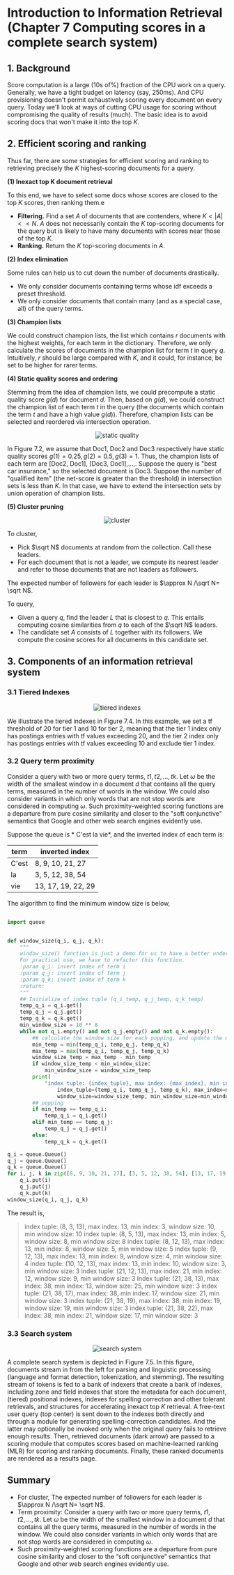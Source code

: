 # Introduction to Information Retrieval (Chapter 7 Computing scores in a complete search system)

## 1. Background

Score computation is a large (10s of%) fraction of the CPU work on a query. Generally, we have a tight budget on latency (say, 250ms). And CPU provisioning doesn't permit exhaustively scoring every document on every query. Today we'll look at ways of cutting CPU usage for scoring without compromising the quality of results (much). The basic idea is to avoid scoring docs that won't make it into the top $K$. 

## 2. Efficient scoring and ranking

Thus far, there are some strategies for efficient scoring and ranking to retrieving precisely the $K$ highest-scoring documents for a query.

**(1) Inexact top K document retrieval**

To this end, we have to select some docs whose scores are closed to the top $K$ scores, then ranking them.e
- **Filtering.** Find a set $A$ of documents that are contenders, where $K < |A| << N$. $A$ does not necessarily contain the $K$ top-scoring documents for the query but is likely to have many documents with scores near those of the top $K$.
- **Ranking.** Return the $K$ top-scoring documents in $A$.


**(2) Index elimination**

Some rules can help us to cut down the number of documents drastically.

- We only consider documents containing terms whose idf exceeds a preset threshold.
- We only consider documents that contain many (and as a special case, all) of the query terms. 

**(3) Champion lists**

We could construct champion lists, the list which contains $r$ documents with the highest weights, for each term in the dictionary. Therefore, we only calculate the scores of documents in the champion list for term $t$ in query $q$. Intuitively, $r$ should be large compared with $K$, and it could, for instance, be set to be higher for rarer terms.

**(4) Static quality scores and ordering**

Stemming from the idea of champion lists, we could precompute a static quality score $g(d)$ for document $d$. Then, based on $g(d)$, we could construct the champion list of each term $t$ in the query (the documents which contain the term $t$ and have a high value $g(d)$). Therefore, champion lists can be selected and reordered via intersection operation.

<center>

![static quality](static_quality.png)
</center>

In Figure 7.2, we assume that Doc1, Doc2 and Doc3 respectively have static quality scores $g(1) = 0.25, g(2) = 0.5, g(3) = 1$. Thus, the champion lists of each term are [Doc2, Doc1], [Doc3, Doc1],...,. Suppose the query is "best car insurance," so the selected document is Doc3. Suppose the number of "qualified item" (the net-score is greater than the threshold) in intersection sets is less than $K$. In that case, we have to extend the intersection sets by union operation of champion lists.

**(5) Cluster pruning**

<center>

![cluster](cluster.png)
</center>

To cluster,

- Pick $\sqrt N$ documents at random from the collection. Call these leaders.
- For each document that is not a leader, we compute its nearest leader and refer to those documents that are not leaders as followers.

The expected number of followers for each leader is $\approx N /\sqrt N= \sqrt N$.

To query,

- Given a query $q$, find the leader $L$ that is closest to $q$. This entails computing cosine similarities from $q$ to each of the $\sqrt N$ leaders.
- The candidate set $A$ consists of $L$ together with its followers. We compute the cosine scores for all documents in this candidate set.

## 3. Components of an information retrieval system

### 3.1 Tiered Indexes

<center>

![tiered indexes](tiered_index.png)
</center>

We illustrate the tiered indexes in Figure 7.4. In this example, we set a tf threshold of 20 for tier 1 and 10 for tier 2, meaning that the tier 1 index only has postings entries with tf values exceeding 20, and the tier 2 index only has postings entries with tf values exceeding 10 and exclude tier 1 index. 

### 3.2 Query term proximity

Consider a query with two or more query terms, $t1, t2, ..., tk$. Let $\omega$ be the width of the smallest window in a document $d$ that contains all the query terms, measured in the number of words in the window. We could also consider variants in which only words that are not stop words are considered in computing $\omega$. Such proximity-weighted scoring functions are a departure from pure cosine similarity and closer to the "soft conjunctive" semantics that Google and other web search engines evidently use.

Suppose the queue is * C'est la vie*, and the inverted index of each term is:

| term | inverted index|
| --- | --- |
| C'est | 8, 9, 10, 21, 27 |
| la | 3, 5, 12, 38, 54 |
| vie | 13, 17, 19, 22, 29 |

The algorithm to find the minimum window size is below,

```python

import queue


def window_size(q_i, q_j, q_k):
    """
    window_size() function is just a demo for us to have a better understand of the whole process of the minimal window_size calculation.
    For practical use, we have to refactor this function.
    :param q_i: invert index of term i
    :param q_j: invert index of term j
    :param q_k: invert index of term k
    :return:
    """
    ## Initialize of index tuple (q_i_temp, q_j_temp, q_k_temp)
    temp_q_i = q_i.get()
    temp_q_j = q_j.get()
    temp_q_k = q_k.get()
    min_window_size = 10 ** 8
    while not q_i.empty() and not q_j.empty() and not q_k.empty():
        ## calculate the window size for each popping, and update the minimal window size
        min_temp = min(temp_q_i, temp_q_j, temp_q_k)
        max_temp = max(temp_q_i, temp_q_j, temp_q_k)
        window_size_temp = max_temp - min_temp
        if window_size_temp < min_window_size:
            min_window_size = window_size_temp
        print(
            "index tuple: {index_tuple}, max index: {max_index}, min index: {min_index}, window size: {window_size}, min window size: {min_window_size}".format(
                index_tuple=(temp_q_i, temp_q_j, temp_q_k), max_index=max_temp, min_index=min_temp,
                window_size=window_size_temp, min_window_size=min_window_size))
        ## popping
        if min_temp == temp_q_i:
            temp_q_i = q_i.get()
        elif min_temp == temp_q_j:
            temp_q_j = q_j.get()
        else:
            temp_q_k = q_k.get()

q_i = queue.Queue()
q_j = queue.Queue()
q_k = queue.Queue()
for i, j, k in zip([8, 9, 10, 21, 27], [3, 5, 12, 38, 54], [13, 17, 19, 22, 29]):
    q_i.put(i)
    q_j.put(j)
    q_k.put(k)
window_size(q_i, q_j, q_k)

```

The result is,

> index tuple: (8, 3, 13), max index: 13, min index: 3, window size: 10, min window size: 10
> index tuple: (8, 5, 13), max index: 13, min index: 5, window size: 8, min window size: 8
> index tuple: (8, 12, 13), max index: 13, min index: 8, window size: 5, min window size: 5
> index tuple: (9, 12, 13), max index: 13, min index: 9, window size: 4, min window size: 4
> index tuple: (10, 12, 13), max index: 13, min index: 10, window size: 3, min window size: 3
> index tuple: (21, 12, 13), max index: 21, min index: 12, window size: 9, min window size: 3
> index tuple: (21, 38, 13), max index: 38, min index: 13, window size: 25, min window size: 3
> index tuple: (21, 38, 17), max index: 38, min index: 17, window size: 21, min window size: 3
> index tuple: (21, 38, 19), max index: 38, min index: 19, window size: 19, min window size: 3
> index tuple: (21, 38, 22), max index: 38, min index: 21, window size: 17, min window size: 3

### 3.3 Search system 

<center>

![search system](search_system.png)
</center>

A complete search system is depicted in Figure 7.5. In this figure, documents stream in from the left for parsing and linguistic processing (language and format detection, tokenization, and stemming). The resulting stream of tokens is fed to a bank of indexers that create a bank of indexes, including zone and field indexes that store the metadata for each document, (tiered) positional indexes, indexes for spelling correction and other tolerant retrievals, and structures for accelerating inexact top $K$ retrieval. A free-text user query (top center) is sent down to the indexes both directly and through a module for generating spelling-correction candidates. And the latter may optionally be invoked only when the original query fails to retrieve enough results. Then, retrieved documents (dark arrow) are passed to a scoring module that computes scores based on machine-learned ranking (MLR) for scoring and ranking documents. Finally, these ranked documents are rendered as a results page.

## Summary
- For cluster, The expected number of followers for each leader is $\approx N /\sqrt N= \sqrt N$.
- Term proximity: Consider a query with two or more query terms, $t1, t2, ... , tk$. Let $\omega$ be the width of the smallest window in a document $d$ that contains all the query terms, measured in the number of words in the window. We could also consider variants in which only words that are not stop words are considered in computing $\omega$.
- Such proximity-weighted scoring functions are a departure from pure cosine similarity and closer to the “soft conjunctive” semantics that Google and other web search engines evidently use.
